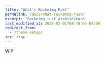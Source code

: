 ```yaml
---
title: "What's Rocketmq Rust"
permalink: /docs/what-rocketmq-rust/
excerpt: "Rocketmq rust Architecture"
last_modified_at: 2025-02-01T08:48:05-04:00
redirect_from:
  - /theme-setup/
toc: true
---
```


WIP
